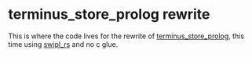 # terminus_store_prolog rewrite
This is where the code lives for the rewrite of
[terminus_store_prolog](https://github.com/terminusdb/terminus_store_prolog/),
this time using
[swipl_rs](https://github.com/terminusdb-labs/swipl-rs/) and no c
glue.
